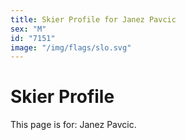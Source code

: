 ```yaml
---
title: Skier Profile for Janez Pavcic
sex: "M"
id: "7151"
image: "/img/flags/slo.svg" 
---
```


# Skier Profile

This page is for: Janez Pavcic.
    